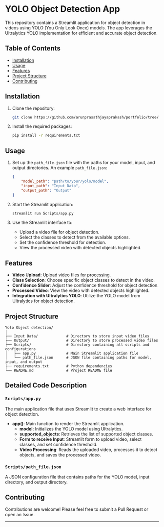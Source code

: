 # YOLO Object Detection App

This repository contains a Streamlit application for object detection in videos using YOLO (You Only Look Once) models. The app leverages the Ultralytics YOLO implementation for efficient and accurate object detection.

## Table of Contents

- [Installation](#installation)
- [Usage](#usage)
- [Features](#features)
- [Project Structure](#project-structure)
- [Contributing](#contributing)

## Installation

1. Clone the repository:

    ```bash
    git clone https://github.com/arunprasathjayaprakash/portfolio/tree/d7ca243804b3e02039a654fbaa92784a10816adf/yolo_object_detection
    ```

2. Install the required packages:

    ```bash
    pip install -r requirements.txt
    ```

## Usage

1. Set up the `path_file.json` file with the paths for your model, input, and output directories. An example `path_file.json`:

    ```json
    {
        "model_path": "path/to/your/yolo/model",
        "input_path": "Input Data",
        "output_path": "Output"
    }
    ```

2. Start the Streamlit application:

    ```bash
    streamlit run Scripts/app.py
    ```

3. Use the Streamlit interface to:
    - Upload a video file for object detection.
    - Select the classes to detect from the available options.
    - Set the confidence threshold for detection.
    - View the processed video with detected objects highlighted.

## Features

- **Video Upload**: Upload video files for processing.
- **Class Selection**: Choose specific object classes to detect in the video.
- **Confidence Slider**: Adjust the confidence threshold for object detection.
- **Processed Video**: View the video with detected objects highlighted.
- **Integration with Ultralytics YOLO**: Utilize the YOLO model from Ultralytics for object detection.

## Project Structure

```
Yolo Object detection/
│
├── Input Data/             # Directory to store input video files
├── Output/                 # Directory to store processed video files
├── Scripts/                # Directory containing all scripts and configurations
│   ├── app.py              # Main Streamlit application file
│   └── path_file.json      # JSON file containing paths for model, input, and output
├── requirements.txt        # Python dependencies
└── README.md               # Project README file
```

## Detailed Code Description

### `Scripts/app.py`

The main application file that uses Streamlit to create a web interface for object detection.

- **app()**: Main function to render the Streamlit application.
  - **model**: Initializes the YOLO model using Ultralytics.
  - **supported_objects**: Retrieves the list of supported object classes.
  - **Form to receive Input**: Streamlit form to upload video, select classes, and set confidence threshold.
  - **Video Processing**: Reads the uploaded video, processes it to detect objects, and saves the processed video.

### `Scripts/path_file.json`

A JSON configuration file that contains paths for the YOLO model, input directory, and output directory.

## Contributing

Contributions are welcome! Please feel free to submit a Pull Request or open an Issue.

---